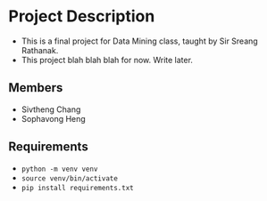 # Project Description

- This is a final project for Data Mining class, taught by Sir Sreang Rathanak.
- This project blah blah blah for now. Write later.

## Members

- Sivtheng Chang
- Sophavong Heng

## Requirements

- ```python -m venv venv```
- ```source venv/bin/activate```
- ```pip install requirements.txt```
